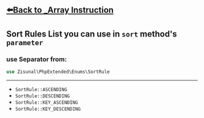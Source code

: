 [⬅️Back to _Array Instruction](./_Array.md)
---
## Sort Rules List you can use in `sort` method's `parameter`

### use Separator from:
```php
use Zisunal\PhpExtended\Enums\SortRule
```
---
- `SortRule::ASCENDING`
- `SortRule::DESCENDING`
- `SortRule::KEY_ASCENDING`
- `SortRule::KEY_DESCENDING`